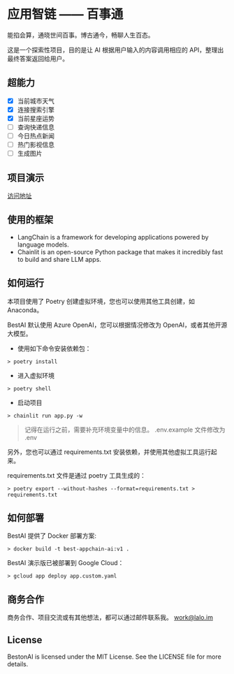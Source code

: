# 应用智链 —— 百事通

能掐会算，通晓世间百事。博古通今，畅聊人生百态。

这是一个探索性项目，目的是让 AI 根据用户输入的内容调用相应的 API，整理出最终答案返回给用户。

## 超能力

- [x] 当前城市天气
- [x] 连接搜索引擎
- [x] 当前星座运势
- [ ] 查询快递信息
- [ ] 今日热点新闻
- [ ] 热门影视信息
- [ ] 生成图片

## 项目演示

[访问地址](https://beston.appchain.ai)

## 使用的框架

- LangChain is a framework for developing applications powered by language models.
- Chainlit is an open-source Python package that makes it incredibly fast to build and share LLM apps.

## 如何运行

本项目使用了 Poetry 创建虚拟环境，您也可以使用其他工具创建，如 Anaconda。

BestAI 默认使用 Azure OpenAI，您可以根据情况修改为 OpenAI，或者其他开源大模型。

- 使用如下命令安装依赖包：

```shell
> poetry install
```

- 进入虚拟环境

```shell
> poetry shell
```

- 启动项目

```shell
> chainlit run app.py -w
```

> 记得在运行之前，需要补充环境变量中的信息。
> .env.example 文件修改为 .env

另外，您也可以通过 requirements.txt 安装依赖，并使用其他虚拟工具运行起来。

requirements.txt 文件是通过 poetry 工具生成的：

```shell
> poetry export --without-hashes --format=requirements.txt > requirements.txt
```

## 如何部署

BestAI 提供了 Docker 部署方案:

```shell
> docker build -t best-appchain-ai:v1 .
```

BestAI 演示版已被部署到 Google Cloud：

```shell
> gcloud app deploy app.custom.yaml
```

## 商务合作

商务合作、项目交流或有其他想法，都可以通过邮件联系我。
<work@lalo.im>

## License

BestonAI is licensed under the MIT License. See the LICENSE file for more details.
